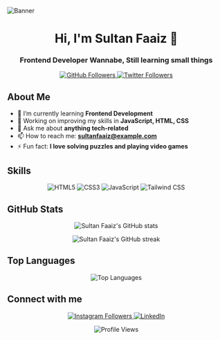 <!-- Banner Image -->
![Banner](https://via.placeholder.com/1200x400?text=Welcome+to+Sultan+Faaiz's+GitHub+Profile)

<h1 align="center">Hi, I'm Sultan Faaiz 👋</h1>
<h3 align="center">Frontend Developer Wannabe, Still learning small things</h3>

<p align="center">
  <a href="https://github.com/SultanFaaiz?tab=followers">
    <img src="https://img.shields.io/github/followers/SultanFaaiz?label=Followers&style=social" alt="GitHub Followers" />
  </a>
  <a href="https://twitter.com/your_twitter_handle">
    <img src="https://img.shields.io/twitter/follow/your_twitter_handle?label=Follow%20me&style=social" alt="Twitter Followers" />
  </a>
</p>

<!-- About Me -->
## About Me

- 🌱 I’m currently learning **Frontend Development**
- 💼 Working on improving my skills in **JavaScript, HTML, CSS**
- 💬 Ask me about **anything tech-related**
- 📫 How to reach me: **sultanfaaiz@example.com**
- ⚡ Fun fact: **I love solving puzzles and playing video games**

<!-- Skills -->
## Skills

<p align="center">
  <img src="https://img.shields.io/badge/HTML5-E34F26?style=for-the-badge&logo=html5&logoColor=white" alt="HTML5" />
  <img src="https://img.shields.io/badge/CSS3-1572B6?style=for-the-badge&logo=css3&logoColor=white" alt="CSS3" />
  <img src="https://img.shields.io/badge/JavaScript-F7DF1E?style=for-the-badge&logo=javascript&logoColor=black" alt="JavaScript" />
  <img src="https://img.shields.io/badge/Tailwind_CSS-38B2AC?style=for-the-badge&logo=tailwind-css&logoColor=white" alt="Tailwind CSS" />
</p>

<!-- GitHub Stats -->
## GitHub Stats

<p align="center">
  <img src="https://github-readme-stats.vercel.app/api?username=SultanFaaiz&show_icons=true&theme=radical" alt="Sultan Faaiz's GitHub stats" />
</p>

<p align="center">
  <img src="https://github-readme-streak-stats.herokuapp.com/?user=SultanFaaiz&theme=radical" alt="Sultan Faaiz's GitHub streak" />
</p>

<!-- Top Languages -->
## Top Languages

<p align="center">
  <img src="https://github-readme-stats.vercel.app/api/top-langs/?username=SultanFaaiz&layout=compact&theme=radical" alt="Top Languages" />
</p>

<!-- Connect with me -->
## Connect with me

<p align="center">
  <a href="https://www.instagram.com/sultan.faaiz/">
     <img src="https://img.shields.io/badge/Instagram-E4405F?style=for-the-badge&logo=instagram&logoColor=white" alt="Instagram Followers" />
  </a>
  <a href="www.linkedin.com/in/sultan-faaiz-686656149">
    <img src="https://img.shields.io/badge/LinkedIn-0077B5?style=for-the-badge&logo=linkedin&logoColor=white" alt="LinkedIn" />
  </a>
</p>

<!-- Footer -->
<p align="center">
  <img src="https://komarev.com/ghpvc/?username=SultanFaaiz&style=flat-square&color=blue" alt="Profile Views" />
</p>
